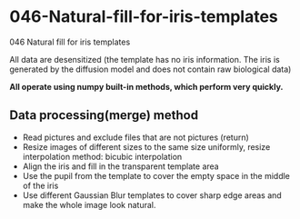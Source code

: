 # 046-Natural-fill-for-iris-templates

046 Natural fill for iris templates

All data are desensitized (the template has no iris information. The iris is generated by the diffusion model and does not contain raw biological data)

**All operate using numpy built-in methods, which perform very quickly.**

## Data processing(merge) method

- Read pictures and exclude files that are not pictures (return)
- Resize images of different sizes to the same size uniformly, resize interpolation method: bicubic interpolation
- Align the iris and fill in the transparent template area
- Use the pupil from the template to cover the empty space in the middle of the iris
- Use different Gaussian Blur templates to cover sharp edge areas and make the whole image look natural.
